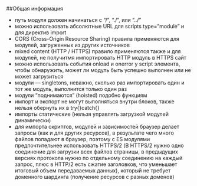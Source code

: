 ##Общая информация

+ путь модуля должен начинаться с “/”, “./”, или “../”
+ можно использовать абсолютные URL для scripts type=”module” и для директив import
+ CORS (Cross-Origin Resource Sharing) правила применяются для модулей, загруженных из других источников
+ mixed content (HTTP / HTTPS) правило применяются также и для модулей, не получитмя импортировать HTTP модуль в HTTPS сайт
+ можно использовать события onload и onerror у script элемента, чтобы обнаружить, может ли модуль быть успешно выполнен или не может загрузиться
+ модули — singletons, неважно, сколько раз импортировать один и тот же модуль, выполнится только один раз
+ модули “поднимаются” (hoisted) подобно функциям
+ импорт и экспорт не могут выполняться внутри блоков, также нельзя обернуть их в try{}catch{}
+ импорты статические (нельзя управлять загрузкой модулей динамически)
+ для импорта скриптов, модулей и зависимостей браузер делает запросы (как и для других ресурсов), в результате чего много файлов попадают в браузер, поэтому с ES модулями предпочтительнее использовать HTTPS/2 (В HTTPS/2 нужно одно соединение для загрузки всех файлов страницы, в предыдущих версиях протокола нужно по отдельному соединению на каждый запрос, плюс в HTTP/2 есть сжатие заголовков, что уменьшает итоговый объем передаваемых данных), который не требует доменного шардинга (получение ресурсов с разных доменов)